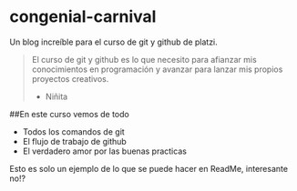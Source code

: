 # congenial-carnival
Un blog increíble para el curso de git y github de platzi.
>El curso de git y github es lo que necesito para afianzar mis conocimientos en programación y avanzar para lanzar mis propios proyectos creativos. 
>- Niñita

##En este curso vemos de todo
- Todos los comandos de git
- El flujo de trabajo de github
- El verdadero amor por las buenas practicas

Esto es solo un ejemplo de lo que se puede hacer en ReadMe, interesante no!?